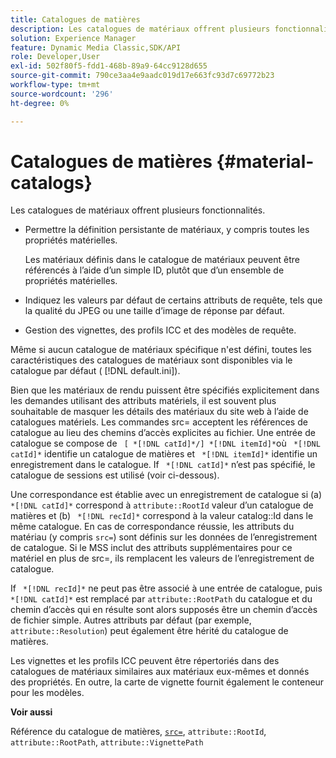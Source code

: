 ```yaml
---
title: Catalogues de matières
description: Les catalogues de matériaux offrent plusieurs fonctionnalités.
solution: Experience Manager
feature: Dynamic Media Classic,SDK/API
role: Developer,User
exl-id: 502f80f5-fdd1-468b-89a9-64cc9128d655
source-git-commit: 790ce3aa4e9aadc019d17e663fc93d7c69772b23
workflow-type: tm+mt
source-wordcount: '296'
ht-degree: 0%

---
```


# Catalogues de matières {#material-catalogs}

Les catalogues de matériaux offrent plusieurs fonctionnalités.

* Permettre la définition persistante de matériaux, y compris toutes les propriétés matérielles.

   Les matériaux définis dans le catalogue de matériaux peuvent être référencés à l’aide d’un simple ID, plutôt que d’un ensemble de propriétés matérielles.
* Indiquez les valeurs par défaut de certains attributs de requête, tels que la qualité du JPEG ou une taille d’image de réponse par défaut.
* Gestion des vignettes, des profils ICC et des modèles de requête.

Même si aucun catalogue de matériaux spécifique n&#39;est défini, toutes les caractéristiques des catalogues de matériaux sont disponibles via le catalogue par défaut ( [!DNL default.ini]).

Bien que les matériaux de rendu puissent être spécifiés explicitement dans les demandes utilisant des attributs matériels, il est souvent plus souhaitable de masquer les détails des matériaux du site web à l’aide de catalogues matériels. Les commandes src= acceptent les références de catalogue au lieu des chemins d’accès explicites au fichier. Une entrée de catalogue se compose de ` [ *[!DNL catId]*/] *[!DNL itemId]*`où ` *[!DNL catId]*` identifie un catalogue de matières et ` *[!DNL itemId]*` identifie un enregistrement dans le catalogue. If ` *[!DNL catId]*` n’est pas spécifié, le catalogue de sessions est utilisé (voir ci-dessous).

Une correspondance est établie avec un enregistrement de catalogue si (a) ` *[!DNL catId]*` correspond à `attribute::RootId` valeur d’un catalogue de matières et (b) ` *[!DNL recId]*` correspond à la valeur catalog::Id dans le même catalogue. En cas de correspondance réussie, les attributs du matériau (y compris `src=`) sont définis sur les données de l’enregistrement de catalogue. Si le MSS inclut des attributs supplémentaires pour ce matériel en plus de src=, ils remplacent les valeurs de l’enregistrement de catalogue.

If ` *[!DNL recId]*` ne peut pas être associé à une entrée de catalogue, puis ` *[!DNL catId]*` est remplacé par `attribute::RootPath` du catalogue et du chemin d’accès qui en résulte sont alors supposés être un chemin d’accès de fichier simple. Autres attributs par défaut (par exemple, `attribute::Resolution`) peut également être hérité du catalogue de matières.

Les vignettes et les profils ICC peuvent être répertoriés dans des catalogues de matériaux similaires aux matériaux eux-mêmes et donnés des propriétés. En outre, la carte de vignette fournit également le conteneur pour les modèles.

**Voir aussi**

Référence du catalogue de matières, [ `src=`](../../../../../../ir-api/http-protocol/image-rendering-api-ref/c-ir-http-protocol-ref/c-ir-http-protocol-command-reference/r-ir-src.md#reference-62c98abad22149d68d405ed6aaff8272), `attribute::RootId`, `attribute::RootPath`, `attribute::VignettePath`
